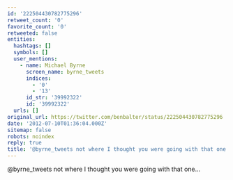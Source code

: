 ```yaml
---
id: '222504430782775296'
retweet_count: '0'
favorite_count: '0'
retweeted: false
entities:
  hashtags: []
  symbols: []
  user_mentions:
    - name: Michael Byrne
      screen_name: byrne_tweets
      indices:
        - '0'
        - '13'
      id_str: '39992322'
      id: '39992322'
  urls: []
original_url: https://twitter.com/benbalter/status/222504430782775296
date: '2012-07-10T01:36:04.000Z'
sitemap: false
robots: noindex
reply: true
title: '@byrne_tweets not where I thought you were going with that one...'
---
```


@byrne_tweets not where I thought you were going with that one...